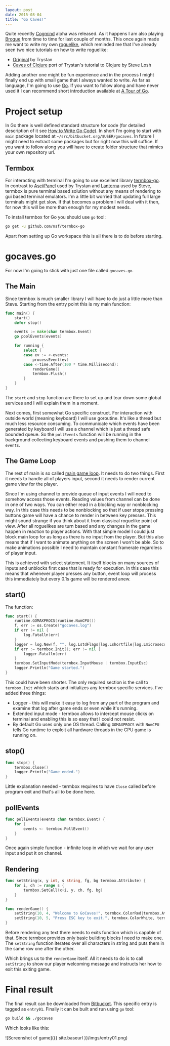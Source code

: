 ```yaml
---
layout: post
date: 2015-08-04
title: "Go Caves!"
---
```


Quite recently [Cogmind](http://www.gridsagegames.com/blog/2015/05/cogmind-alpha-access-launched/) alpha was released. As it happens I am also playing [Brogue](https://sites.google.com/site/broguegame/) from time to time for last couple of months. This once again made me want to write my own [roguelike](http://www.roguebasin.com/index.php?title=What_a_roguelike_is), which reminded me that I've already seen two nice tutorials on how to write roguelike:

 +  [Original](http://trystans.blogspot.com/2011/08/roguelike-tutorial-what-and-why.html) by Trystan
 +  [Caves of Clojure](http://stevelosh.com/blog/2012/07/caves-of-clojure-01/) port of Trystan's tutorial to Clojure by Steve Losh

Adding another one might be fun experience and in the process I might finally end up with small game that I always wanted to write. As far as language, I'm going to use [Go](http://golang.org/). If you want to follow along and have never used it I can recommend short introduction available at [A Tour of Go](http://tour.golang.org/welcome/1).

# Project setup

In Go there is well defined standard structure for code (for detailed description of it see [How to Write Go Code](http://golang.org/doc/code.html)). In short I'm going to start with `main` package located at `~/src/bitbucket.org/$USER/gocaves`. In future I might need to extract some packages but for right now this will suffice. If you want to follow along you will have to create folder structure that mimics your own repository url.  

## Termbox

For interacting with terminal I'm going to use excellent library [termbox-go](https://github.com/nsf/termbox-go). In contrast to [AsciiPanel](https://github.com/trystan/AsciiPanel) used by Trystan and [Lanterna](https://github.com/mabe02/lanterna) used by Steve, termbox is pure terminal based solution without any means of rendering to gui based terminal emulators. I'm a little bit worried that updating full large terminals might get slow. If that becomes a problem I will deal with it then, for now this will be more than enough for my modest needs.

To install termbox for Go you should use `go` tool:

```bash
go get -u github.com/nsf/termbox-go
```

Apart from setting up Go workspace this is all there is to do before starting.

# gocaves.go

For now I'm going to stick with just one file called `gocaves.go`. 

## The Main

Since termbox is much smaller library I will have to do just a little more than Steve. Starting from the entry point this is my main function:

```go
func main() {
	start()
	defer stop()

	events := make(chan termbox.Event)
	go poolEvents(events)

	for running {
		select {
		case ev := <-events:
			processEvent(ev)
		case <-time.After(100 * time.Millisecond):
			renderGame()
			termbox.Flush()
		}
	}
}
```

The `start` and `stop` function are there to set up and tear down some global services and I will explain them in a moment.

Next comes, first somewhat Go specific construct. For interaction with outside world (meaning keyboard) I will use goroutine. It's like a thread but much less resource consuming. To communicate which events have been generated by keyboard I will use a channel which is just a thread safe bounded queue. So the `pollEvents` function will be running in the background collecting keyboard events and pushing them to channel `events`.

## The Game Loop

The rest of main is so called [main game loop](http://gameprogrammingpatterns.com/game-loop.html). It needs to do two things. First it needs to handle all of players input, second it needs to render current game view for the player.

Since I'm using channel to provide queue of input events I will need to somehow access those events. Reading values from channel can be done in one of two ways. You can either read in a blocking way or nonblocking way. In this case this needs to be nonblocking so that if user stops pressing buttons game will have a chance to render in between key presses. This might sound strange if you think about it from classical roguelike point of view. After all roguelikes are turn based and any changes in the game happen in reaction to player actions. With that simple model I could just block main loop for as long as there is no input from the player. But this also means that if I want to animate anything on the screen I won't be able. So to make animations possible I need to maintain constant framerate regardless of player input.

This is achieved with select statement. It itself blocks on many sources of inputs and unblocks first case that is ready for execution. In this case this means that whenever player presses any button, event loop will process this immediately but every 0.1s game will be rendered anew.

## start()

The function:

```go
func start() {
	runtime.GOMAXPROCS(runtime.NumCPU())
	f, err := os.Create("gocaves.log")
	if err != nil {
		log.Fatalln(err)
	}
	logger = log.New(f, "", log.LstdFlags|log.Lshortfile|log.Lmicroseconds)
	if err := termbox.Init(); err != nil {
		logger.Fatalln(err)
	}
	termbox.SetInputMode(termbox.InputMouse | termbox.InputEsc)
	logger.Println("Game started.")
}
```

This could have been shorter. The only required section is the call to `termbox.Init` which starts and initializes any termbox specific services. I've added three things:

 +  Logger - this will make it easy to log from any part of the program and examine that log after game ends or even while it's running.
 +  Extended input mode - termbox allows to intercept mouse clicks on terminal and enabling this is so easy that I could not resist.
 +  By default Go uses only one OS thread. Calling `GOMAXPROCS` with `NumCPU` tells Go runtime to exploit all hardware threads in the CPU game is running on.

## stop()
```go
func stop() {
	termbox.Close()
	logger.Println("Game ended.")
}
```
Little explanation needed - termbox requires to have `Close` called before program exit and that's all to be done here.

## pollEvents
```go
func pollEvents(events chan termbox.Event) {
	for {
		events <- termbox.PollEvent()
	}
}
```
Once again simple function - infinite loop in which we wait for any user input and put it on channel.

## Rendering

```go
func setString(x, y int, s string, fg, bg termbox.Attribute) {
	for i, ch := range s {
		termbox.SetCell(x+i, y, ch, fg, bg)
	}
}

func renderGame() {
	setString(10, 4, "Welcome to GoCaves!", termbox.ColorRed|termbox.AttrBold, termbox.ColorBlack)
	setString(10, 5, "Press ESC key to exit.", termbox.ColorWhite, termbox.ColorBlack)
}
```

Before rendering any text there needs to exits function which is capable of that. Since termbox provides only basic building blocks I need to make one. The `setString` function iterates over all characters in string and puts them in the same row one after the other.

Which brings us to the `renderGame` itself. All it needs to do is to call `setString` to show our player welcoming message and instructs her how to exit this exiting game.

# Final result

The final result can be downloaded from [Bitbucket](https://bitbucket.org/tumdum/gocaves). This specific entry is tagged as `entry01`. Finally it can be built and run using `go` tool:

```bash
go build && ./gocaves
```

Which looks like this:

![Screenshot of game]({{ site.baseurl }}/imgs/entry01.png)
